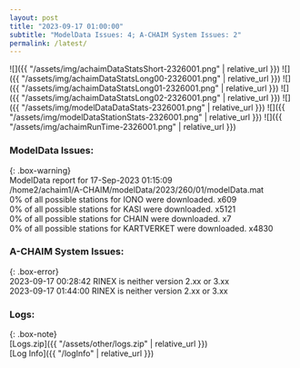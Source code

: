 ```yaml
---
layout: post
title: "2023-09-17 01:00:00"
subtitle: "ModelData Issues: 4; A-CHAIM System Issues: 2"
permalink: /latest/
---
```


![]({{ "/assets/img/achaimDataStatsShort-2326001.png" | relative_url }})
![]({{ "/assets/img/achaimDataStatsLong00-2326001.png" | relative_url }})
![]({{ "/assets/img/achaimDataStatsLong01-2326001.png" | relative_url }})
![]({{ "/assets/img/achaimDataStatsLong02-2326001.png" | relative_url }})
![]({{ "/assets/img/modelDataDataStats-2326001.png" | relative_url }})
![]({{ "/assets/img/modelDataStationStats-2326001.png" | relative_url }})
![]({{ "/assets/img/achaimRunTime-2326001.png" | relative_url }})


### ModelData Issues:  
  
{: .box-warning}  
 ModelData report for 17-Sep-2023 01:15:09   
 /home2/achaim1/A-CHAIM/modelData/2023/260/01/modelData.mat   
 0% of all possible stations for IONO were downloaded. x609   
 0% of all possible stations for KASI were downloaded. x5121   
 0% of all possible stations for CHAIN were downloaded. x7   
 0% of all possible stations for KARTVERKET were downloaded. x4830   
  
### A-CHAIM System Issues:  
  
{: .box-error}  
2023-09-17 00:28:42 RINEX is neither version 2.xx or 3.xx  
2023-09-17 01:44:00 RINEX is neither version 2.xx or 3.xx  

### Logs:  
  
{: .box-note}  
[Logs.zip]({{ "/assets/other/logs.zip" | relative_url }})  
[Log Info]({{ "/logInfo" | relative_url }})  
